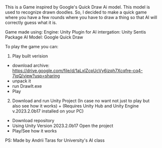 This is a Game inspired by Google's Quick Draw Ai model.
This model is used to recognize drawn doodles.
So, I decided to make a quick game where you have a few rounds where you have to draw a thing so that AI will correctly guess what it is.

Game made using:
Engine: Unity
Plugin for AI intergation: Unity Sentis Package
AI Model: Google Quick Draw

To play the game you can:
1. Play built verision
- download archive: https://drive.google.com/file/d/1aLxIZcpUcVy6izqh7Xcqfre-cq4-7jqQ/view?usp=sharing 
- unpack it
- run DrawIt.exe
- Play

2. Download and run Unity Project (In case no want not just to play but also see how it works) + (Requires Unity Hub and Unity Engine v.2023.2.0b17 installed on your PC)
- Download repository
- Using Unity Version 2023.2.0b17 Open the project 
- Play/See how it works


PS: Made by Andrii Taras for University's AI class
